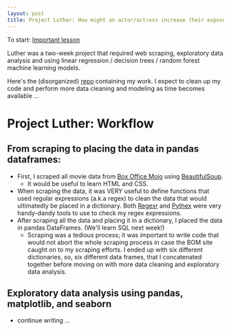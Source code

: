 ```yaml
---
layout: post
title: Project Luther: How might an actor/actress increase their exposure?
---
```



To start: 
[Important lesson](https://lh3.googleusercontent.com/proxy/ijPj85FBf8df4zzfD-i0RjNLCoAEVdzZSCp0LXSrH8HixlpZIkHY51_zNsYfNK5s5pySNbno-QddcYvvLM5dfTLbouO0N3C8ILWG2b928hvyOBeJkDaGW9F7xfaUrtXI=w426-h329-p)

Luther was a two-week project that required web scraping, exploratory data analysis and using linear regression / decision trees / random forest machine learning models. 

Here's the (disorganized) [repo](https://github.com/karmacelina/Luther_v0) containing my work. I expect to clean up my code and perform more data cleaning and modeling as time becomes available ...

# Project Luther: Workflow

## From scraping to placing the data in pandas dataframes: 

* First, I scraped all movie data from [Box Office Mojo](http://www.boxofficemojo.com/) using [BeautifulSoup](https://www.crummy.com/software/BeautifulSoup/). 
	* It would be useful to learn HTML and CSS. 
* When scraping the data, it was VERY useful to define functions that used regular expressions (a.k.a regex) to clean the data that would ultimatedly be placed in a dictionary. Both [Regexr](http://regexr.com/) and [Pythex](http://pythex.org/) were very handy-dandy tools to use to check my regex expressions.  
* After scraping all the data and placing it in a dictionary, I placed the data in pandas DataFrames. (We'll learn SQL next week!)
	* Scraping was a tedious process; it was important to write code that would not abort the whole scraping process in case the BOM site caught on to my scraping efforts. I ended up with six different dictionaries, so, six different data frames, that I concatenated together before moving on with more data cleaning and exploratory data analysis. 

## Exploratory data analysis using pandas, matplotlib, and seaborn

* continue writing ... 
 